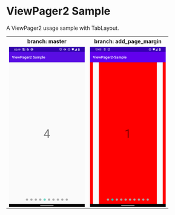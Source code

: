 # ViewPager2 Sample

A ViewPager2 usage sample with TabLayout.

<table>
    <tr>
        <th>branch: master</th>
        <th>branch: add_page_margin</th>
    </tr>
    <tr>
        <td><img src="static/screenshot1.png" alt="demo" align="right" width="200px" /></td>
        <td><img src="static/screenshot2.png" alt="demo" align="right" width="200px" /></td>
    </tr>
</table>
